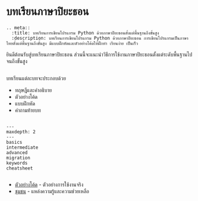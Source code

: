 # บทเรียนภาษาปิยะธอน

```{eval-rst}
.. meta::
  :title: บทเรียนการเขียนโปรแกรม Python ด้วยภาษาปิยะธอนตั้งแต่พื้นฐานถึงขั้นสูง
  :description: บทเรียนการเขียนโปรแกรม Python ด้วยภาษาปิยะธอน การเขียนโปรแกรมเป็นภาษาไทยตั้งแต่พื้นฐานถึงขั้นสูง มีแบบฝึกหัดและตัวอย่างโค้ดให้ฝึกทำ เรียนง่าย เป็นเร็ว
```

ยินดีต้อนรับสู่บทเรียนภาษาปิยะธอน ส่วนนี้จะแนะนำวิธีการใช้งานภาษาปิยะธอนตั้งแต่ระดับพื้นฐานไปจนถึงขั้นสูง

```{rubric} วิธีการเรียนรู้
```

บทเรียนแต่ละบทจะประกอบด้วย

- ทฤษฎีและคำอธิบาย
- ตัวอย่างโค้ด
- แบบฝึกหัด
- คำถามท้ายบท

```{rubric} บทเรียน
```

```{toctree}
---
maxdepth: 2
---
basics
intermediate
advanced
migration
keywords
cheatsheet
```

```{rubric} ทรัพยากรเพิ่มเติม
```

- [ตัวอย่างโค้ด](../examples/index.md) - ตัวอย่างการใช้งานจริง
- [ชุมชน](../community/index.md) - แหล่งความรู้และความช่วยเหลือ
